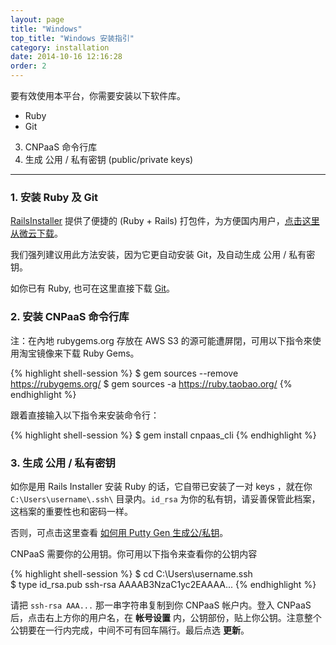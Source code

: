 ```yaml
---
layout: page
title: "Windows"
top_title: "Windows 安装指引"
category: installation
date: 2014-10-16 12:16:28
order: 2
---
```


要有效使用本平台，你需要安装以下软件库。

* Ruby
* Git
3. CNPaaS 命令行库
4. 生成 公用 / 私有密钥 (public/private keys)

---

### 1. 安装 Ruby 及 Git

[RailsInstaller](http://railsinstaller.org/en) 提供了便捷的 (Ruby + Rails) 打包件，为方便国内用户，[点击这里从微云下载](http://url.cn/OvVCSP)。

我们强列建议用此方法安装，因为它更自动安装 Git，及自动生成 公用 / 私有密钥。

如你已有 Ruby, 也可在这里直接下载 [Git](http://git-scm.com/download/win)。

### <a name="cnpaas_cli"></a>2. 安装 CNPaaS 命令行库

注：在內地 rubygems.org 存放在 AWS S3 的源可能遭屏閉，可用以下指令來使用淘宝镜像来下载 Ruby Gems。

{% highlight shell-session %}
$ gem sources --remove https://rubygems.org/
$ gem sources -a https://ruby.taobao.org/
{% endhighlight %}

跟着直接输入以下指令来安装命令行：

{% highlight shell-session %}
$ gem install cnpaas_cli
{% endhighlight %}

### 3. 生成 公用 / 私有密钥

如你是用 Rails Installer 安装 Ruby 的话，它自带已安装了一对 keys ，就在你 `C:\Users\username\.ssh\` 目录内。`id_rsa` 为你的私有钥，请妥善保管此档案，这档案的重要性也和密码一样。

否则，可点击这里查看 [如何用 Putty Gen 生成公/私钥](http://blog.faq-book.com/?p=1444)。

CNPaaS 需要你的公用钥。你可用以下指令来查看你的公钥内容

{% highlight shell-session %}
$ cd C:\Users\username\.ssh\
$ type id_rsa.pub
ssh-rsa AAAAB3NzaC1yc2EAAAA...
{% endhighlight %}

请把 `ssh-rsa AAA...` 那一串字符串复制到你 CNPaaS 帐户内。登入 CNPaaS 后，点击右上方你的用户名，在 **帐号设置** 内，公钥部份，贴上你公钥。注意整个公钥要在一行内完成，中间不可有回车隔行。最后点选 **更新**。
